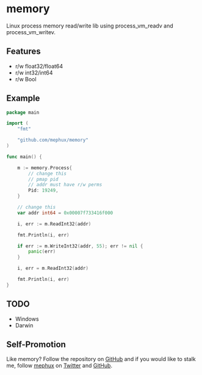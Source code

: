 # memory
Linux process memory read/write lib using process_vm_readv and process_vm_writev.

## Features

  * r/w float32/float64
  * r/w int32/int64
  * r/w Bool

## Example

```go
package main

import (
	"fmt"

	"github.com/mephux/memory"
)

func main() {

	m := memory.Process{
		// change this
		// pmap pid
		// addr must have r/w perms
		Pid: 19249,
	}

	// change this
	var addr int64 = 0x00007f733416f000

	i, err := m.ReadInt32(addr)

	fmt.Println(i, err)

	if err := m.WriteInt32(addr, 55); err != nil {
		panic(err)
	}

	i, err = m.ReadInt32(addr)

	fmt.Println(i, err)
}
```

## TODO

  * Windows
  * Darwin

## Self-Promotion

Like memory? Follow the repository on
[GitHub](https://github.com/mephux/memory) and if
you would like to stalk me, follow [mephux](http://dweb.io/) on
[Twitter](http://twitter.com/mephux) and
[GitHub](https://github.com/mephux).
